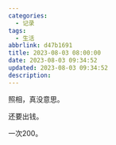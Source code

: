 ```yaml
---
categories:
  - 记录
tags:
  - 生活
abbrlink: d47b1691
title: 2023-08-03 08:00:00
date: 2023-08-03 09:34:52
updated: 2023-08-03 09:34:52
description:
---
```

照相，真没意思。

还要出钱。

一次200。